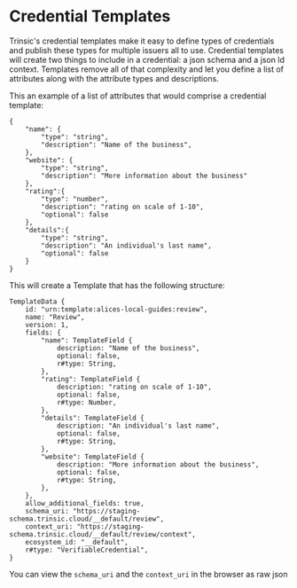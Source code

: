 # Credential Templates
Trinsic's credential templates make it easy to define types of credentials and publish these types for multiple issuers all to use. Credential templates will create two things to include in a credential: a json schema and a json ld context. Templates remove all of that complexity and let you define a list of attributes along with the attribute types and descriptions. 

This an example of a list of attributes that would comprise a credential template: 

```
{
    "name": {
        "type": "string",
        "description": "Name of the business",
    },
    "website": {
        "type": "string",
        "description": "More information about the business"
    },
    "rating":{
        "type": "number",
        "description": "rating on scale of 1-10",
        "optional": false
    },
    "details":{
        "type": "string",
        "description": "An individual's last name",
        "optional": false
    }
}
```

This will create a Template that has the following structure:
```
TemplateData {
    id: "urn:template:alices-local-guides:review",
    name: "Review",
    version: 1,
    fields: {
        "name": TemplateField {
            description: "Name of the business",
            optional: false,
            r#type: String,
        },
        "rating": TemplateField {
            description: "rating on scale of 1-10",
            optional: false,
            r#type: Number,
        },
        "details": TemplateField {
            description: "An individual's last name",
            optional: false,
            r#type: String,
        },
        "website": TemplateField {
            description: "More information about the business",
            optional: false,
            r#type: String,
        },
    },
    allow_additional_fields: true,
    schema_uri: "https://staging-schema.trinsic.cloud/__default/review",
    context_uri: "https://staging-schema.trinsic.cloud/__default/review/context",
    ecosystem_id: "__default",
    r#type: "VerifiableCredential",
}
```
You can view the `schema_uri` and the `context_uri` in the browser as raw json

